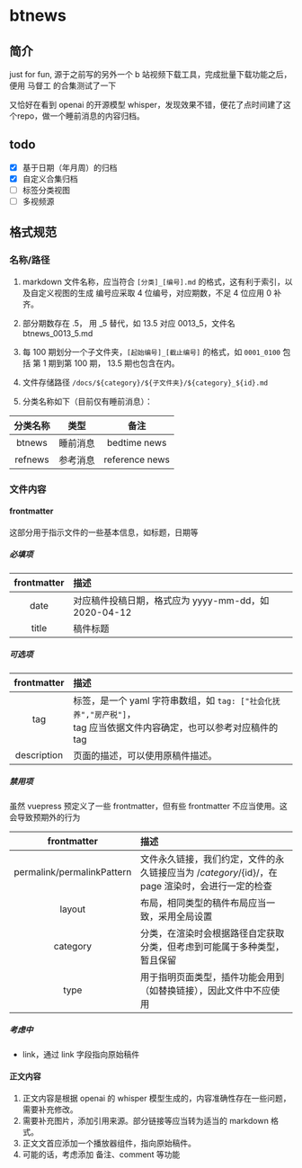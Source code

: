 # btnews

## 简介
just for fun, 源于之前写的另外一个 b 站视频下载工具，完成批量下载功能之后，便用 马督工 的合集测试了一下

又恰好在看到 openai 的开源模型 whisper，发现效果不错，便花了点时间建了这个repo，做一个睡前消息的内容归档。

## todo

- [x] 基于日期（年月周）的归档
- [x] 自定义合集归档
- [ ] 标签分类视图
- [ ] 多视频源

## 格式规范
### 名称/路径
1. markdown 文件名称，应当符合 `[分类]_[编号].md` 的格式，这有利于索引，以及自定义视图的生成
    编号应采取 4 位编号，对应期数，不足 4 位应用 0 补齐。
2. 部分期数存在 .5， 用 _5 替代，如 13.5 对应 0013_5，文件名 btnews_0013_5.md

3. 每 100 期划分一个子文件夹，`[起始编号]_[截止编号]` 的格式，如 `0001_0100` 包括 第 1 期到第 100 期， 13.5 期也包含在内。

5. 文件存储路径 `/docs/${category}/${子文件夹}/${category}_${id}.md`

6. 分类名称如下（目前仅有睡前消息）：

|   分类名称    |  类型   |       备注       |
   |:---------:|:-----:|:--------------:|
|  btnews   | 睡前消息  |  bedtime news  |
|  refnews  | 参考消息  | reference news |

### 文件内容

#### frontmatter
这部分用于指示文件的一些基本信息，如标题，日期等

##### 必填项

| frontmatter | 描述                                    |
|:-----------:|:--------------------------------------|
|    date     | 对应稿件投稿日期，格式应为 yyyy-mm-dd，如 2020-04-12 |
|    title    | 稿件标题                                  |

##### 可选项

| frontmatter | 描述                                                                            |
|:-----------:|:------------------------------------------------------------------------------|
|     tag     | 标签，是一个 yaml 字符串数组，如 `tag: ["社会化抚养","房产税"]`，<br/>tag 应当依据文件内容确定，也可以参考对应稿件的 tag |
| description | 页面的描述，可以使用原稿件描述。                                                              |

##### 禁用项
虽然 vuepress 预定义了一些 frontmatter，但有些 frontmatter 不应当使用。这会导致预期外的行为

|        frontmatter         | 描述                                                             |
|:--------------------------:|:---------------------------------------------------------------|
| permalink/permalinkPattern | 文件永久链接，我们约定，文件的永久链接应当为 /${category}/${id}/，在 page 渲染时，会进行一定的检查 |
|           layout           | 布局，相同类型的稿件布局应当一致，采用全局设置                                        |
|          category          | 分类，在渲染时会根据路径自定获取分类，但考虑到可能属于多种类型，暂且保留                           |
|            type            | 用于指明页面类型，插件功能会用到（如替换链接），因此文件中不应使用                              |

##### 考虑中
- link，通过 link 字段指向原始稿件

#### 正文内容
1. 正文内容是根据 openai 的 whisper 模型生成的，内容准确性存在一些问题，需要补充修改。
2. 需要补充图片，添加引用来源。部分链接等应当转为适当的 markdown 格式。
3. 正文文首应添加一个播放器组件，指向原始稿件。
4. 可能的话，考虑添加 备注、comment 等功能
